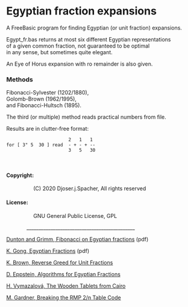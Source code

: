 Egyptian fraction expansions
 ==========================
A FreeBasic program for finding Egyptian (or unit fraction) expansions.  
  
  
Egypt_fr.bas returns at most six different Egyptian representations  
of a given common fraction, not guaranteed to be optimal  
in any sense, but sometimes quite elegant.  
  
An Eye of Horus expansion with ro remainder is also given.  
  
### Methods
  
Fibonacci-Sylvester (1202/1880),  
Golomb-Brown (1962/1995),  
and Fibonacci-Hultsch (1895).  
  
The third (or multiple) method reads practical numbers from file.  
  
Results are in clutter-free format:  
```
                       2   1   1  
for [ 3" 5  30 ] read  - + - + --  
                       3   5   30  
```
   
  
#### Copyright:  
        (C) 2020 Djoser.j.Spacher, All rights reserved  
  
#### License:  
        GNU General Public License, GPL  
  
      _____________________________________________  
  
[Dunton and Grimm, Fibonacci on Egyptian fractions](https://www.fq.math.ca/Scanned/4-4/dunton.pdf) (pdf)  
  
[K. Gong, Egyptian Fractions](http://kevingong.com/Math/EgyptianFractions.pdf) (pdf)  
  
[K. Brown, Reverse Greed for Unit Fractions](https://www.mathpages.com/home/kmath150/kmath150.htm)  
  
[D. Eppstein, Algorithms for Egyptian Fractions](https://www.ics.uci.edu/~eppstein/numth/egypt/intro.html)  
  
[H. Vymazalová, The Wooden Tablets from Cairo](https://biblio.hiu.cas.cz/documents/166006)  
  
[M. Gardner, Breaking the RMP 2/n Table Code](https://rmprectotable.blogspot.com/)  
